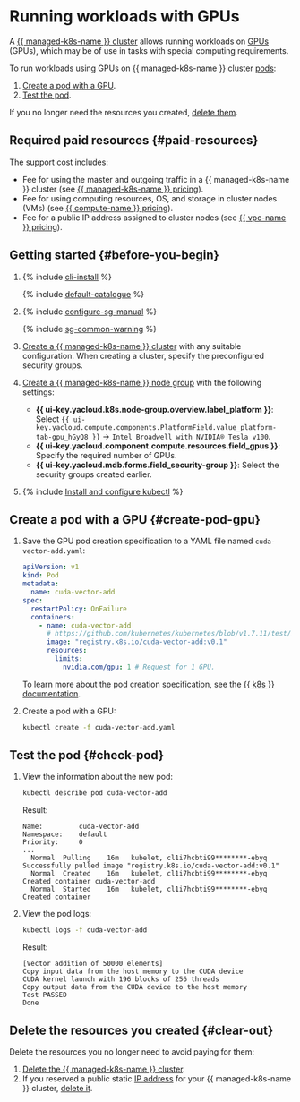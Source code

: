 # Running workloads with GPUs


A [{{ managed-k8s-name }} cluster](../../managed-kubernetes/concepts/index.md#kubernetes-cluster) allows running workloads on [GPUs](../../compute/concepts/gpus.md) (GPUs), which may be of use in tasks with special computing requirements.

To run workloads using GPUs on {{ managed-k8s-name }} cluster [pods](../../managed-kubernetes/concepts/index.md#pod):

1. [Create a pod with a GPU](#create-pod-gpu).
1. [Test the pod](#check-pod).

If you no longer need the resources you created, [delete them](#delete-resources).


## Required paid resources {#paid-resources}

The support cost includes:

* Fee for using the master and outgoing traffic in a {{ managed-k8s-name }} cluster (see [{{ managed-k8s-name }} pricing](../../managed-kubernetes/pricing.md)).
* Fee for using computing resources, OS, and storage in cluster nodes (VMs) (see [{{ compute-name }} pricing](../../compute/pricing.md)).
* Fee for a public IP address assigned to cluster nodes (see [{{ vpc-name }} pricing](../../vpc/pricing.md#prices-public-ip)).


## Getting started {#before-you-begin}

1. {% include [cli-install](../../_includes/cli-install.md) %}

   {% include [default-catalogue](../../_includes/default-catalogue.md) %}

1. {% include [configure-sg-manual](../../_includes/managed-kubernetes/security-groups/configure-sg-manual-lvl3.md) %}

    {% include [sg-common-warning](../../_includes/managed-kubernetes/security-groups/sg-common-warning.md) %}

1. [Create a {{ managed-k8s-name }} cluster](../../managed-kubernetes/operations/kubernetes-cluster/kubernetes-cluster-create.md) with any suitable configuration. When creating a cluster, specify the preconfigured security groups.
1. [Create a {{ managed-k8s-name }} node group](../../managed-kubernetes/operations/node-group/node-group-create.md) with the following settings:
   * **{{ ui-key.yacloud.k8s.node-group.overview.label_platform }}**: Select `{{ ui-key.yacloud.compute.components.PlatformField.value_platform-tab-gpu_hGyQ8 }}` → `Intel Broadwell with NVIDIA® Tesla v100`.
   * **{{ ui-key.yacloud.component.compute.resources.field_gpus }}**: Specify the required number of GPUs.
   * **{{ ui-key.yacloud.mdb.forms.field_security-group }}**: Select the security groups created earlier.

1. {% include [Install and configure kubectl](../../_includes/managed-kubernetes/kubectl-install.md) %}

## Create a pod with a GPU {#create-pod-gpu}

1. Save the GPU pod creation specification to a YAML file named `cuda-vector-add.yaml`:

   ```yaml
   apiVersion: v1
   kind: Pod
   metadata:
     name: cuda-vector-add
   spec:
     restartPolicy: OnFailure
     containers:
       - name: cuda-vector-add
         # https://github.com/kubernetes/kubernetes/blob/v1.7.11/test/images/nvidia-cuda/Dockerfile
         image: "registry.k8s.io/cuda-vector-add:v0.1"
         resources:
           limits:
             nvidia.com/gpu: 1 # Request for 1 GPU.
   ```

   To learn more about the pod creation specification, see the [{{ k8s }} documentation](https://kubernetes.io/docs/reference/generated/kubernetes-api/v1.25/#pod-v1-core).
1. Create a pod with a GPU:

   ```bash
   kubectl create -f cuda-vector-add.yaml
   ```

## Test the pod {#check-pod}

1. View the information about the new pod:

   ```bash
   kubectl describe pod cuda-vector-add
   ```

   Result:

   ```text
   Name:         cuda-vector-add
   Namespace:    default
   Priority:     0
   ...
     Normal  Pulling    16m   kubelet, cl1i7hcbti99********-ebyq  Successfully pulled image "registry.k8s.io/cuda-vector-add:v0.1"
     Normal  Created    16m   kubelet, cl1i7hcbti99********-ebyq  Created container cuda-vector-add
     Normal  Started    16m   kubelet, cl1i7hcbti99********-ebyq  Created container
   ```

1. View the pod logs:

   ```bash
   kubectl logs -f cuda-vector-add
   ```

   Result:

   ```text
   [Vector addition of 50000 elements]
   Copy input data from the host memory to the CUDA device
   CUDA kernel launch with 196 blocks of 256 threads
   Copy output data from the CUDA device to the host memory
   Test PASSED
   Done
   ```

## Delete the resources you created {#clear-out}

Delete the resources you no longer need to avoid paying for them:
1. [Delete the {{ managed-k8s-name }} cluster](../../managed-kubernetes/operations/kubernetes-cluster/kubernetes-cluster-delete.md).
1. If you reserved a public static [IP address](../../vpc/concepts/address.md) for your {{ managed-k8s-name }} cluster, [delete it](../../vpc/operations/address-delete.md).
